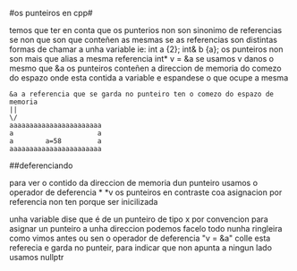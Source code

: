 #os punteiros en cpp#

temos que ter en conta que os punterios non son sinonimo de referencias se non que son que conteñen as mesmas
se as referencias son distintas formas de chamar a unha variable
ie:
	int a {2};
	int& b {a};
os punteiros non son mais que alias a mesma referencia int* v = &a se usamos v danos o mesmo que &a os punteiros conteñen
a direccion de memoria do comezo do espazo onde esta contida a variable e espandese o que ocupe a mesma

	&a a referencia que se garda no punteiro ten o comezo do espazo de memoria
	||
	\/
	aaaaaaaaaaaaaaaaaaaaaaa
	a                     a
	a        a=58         a
	aaaaaaaaaaaaaaaaaaaaaaa

##deferenciando

para ver o contido da direccion de memoria dun punteiro usamos o operador de deferencia *
*v
os punteiros en contraste coa asignacion por referencia non ten porque ser inicilizada

unha variable dise que é de un punteiro de tipo x por convencion
para asignar un punteiro a unha direccion podemos facelo todo nunha ringleira 
como vimos antes ou sen o operador de deferencia "v = &a" colle esta referecia 
e garda no punteir, para indicar que non apunta a ningun lado usamos nullptr
